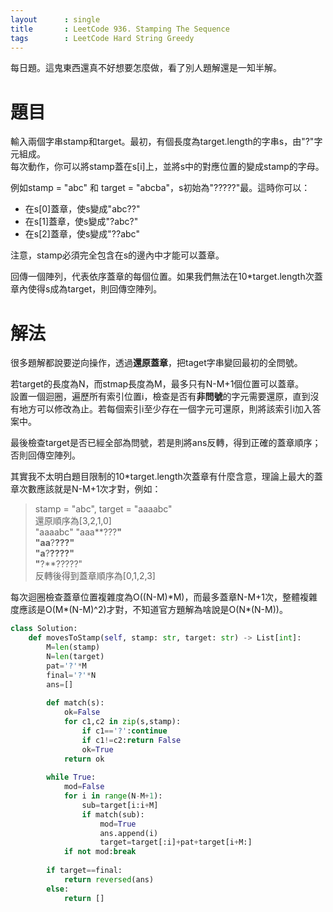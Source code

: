 ```yaml
--- 
layout      : single
title       : LeetCode 936. Stamping The Sequence
tags        : LeetCode Hard String Greedy
---
```

每日題。這鬼東西還真不好想要怎麼做，看了別人題解還是一知半解。  

# 題目
輸入兩個字串stamp和target。最初，有個長度為target.length的字串s，由"?"字元組成。  
每次動作，你可以將stamp蓋在s[i]上，並將s中的對應位置的變成stamp的字母。  

例如stamp = "abc" 和 target = "abcba"，s初始為"?????"最。這時你可以：  
- 在s[0]蓋章，使s變成"abc??"  
- 在s[1]蓋章，使s變成"?abc?"  
- 在s[2]蓋章，使s變成"??abc"  

注意，stamp必須完全包含在s的邊內中才能可以蓋章。  

回傳一個陣列，代表依序蓋章的每個位置。如果我們無法在10\*target.length次蓋章內使得s成為target，則回傳空陣列。  

# 解法
很多題解都說要逆向操作，透過**還原蓋章**，把taget字串變回最初的全問號。  

若target的長度為N，而stmap長度為M，最多只有N-M+1個位置可以蓋章。  
設置一個迴圈，遍歷所有索引位置i，檢查是否有**非問號**的字元需要還原，直到沒有地方可以修改為止。若每個索引i至少存在一個字元可還原，則將該索引i加入答案中。  

最後檢查target是否已經全部為問號，若是則將ans反轉，得到正確的蓋章順序；否則回傳空陣列。  

其實我不太明白題目限制的10\*target.length次蓋章有什麼含意，理論上最大的蓋章次數應該就是N-M+1次才對，例如：  
> stamp = "abc", target = "aaaabc"  
> 還原順序為[3,2,1,0]  
> "aaaabc"
> "aaa**???**"  
> "aa**?**???"  
> "a**?**????"  
> "**?**?????"  
> 反轉後得到蓋章順序為[0,1,2,3]  

每次迴圈檢查蓋章位置複雜度為O((N-M)*M)，而最多蓋章N-M+1次，整體複雜度應該是O(M\*(N-M)^2)才對，不知道官方題解為啥說是O(N\*(N-M))。  

```python
class Solution:
    def movesToStamp(self, stamp: str, target: str) -> List[int]:
        M=len(stamp)
        N=len(target)
        pat='?'*M
        final='?'*N
        ans=[]
        
        def match(s):
            ok=False
            for c1,c2 in zip(s,stamp):
                if c1=='?':continue
                if c1!=c2:return False
                ok=True
            return ok
        
        while True:
            mod=False
            for i in range(N-M+1):
                sub=target[i:i+M]
                if match(sub):
                    mod=True
                    ans.append(i)
                    target=target[:i]+pat+target[i+M:]
            if not mod:break
                
        if target==final:
            return reversed(ans)
        else:
            return []
```
